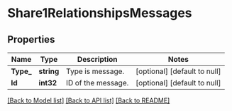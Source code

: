 # Share1RelationshipsMessages

## Properties
Name | Type | Description | Notes
------------ | ------------- | ------------- | -------------
**Type_** | **string** | Type is message. | [optional] [default to null]
**Id** | **int32** | ID of the message. | [optional] [default to null]

[[Back to Model list]](../README.md#documentation-for-models) [[Back to API list]](../README.md#documentation-for-api-endpoints) [[Back to README]](../README.md)

